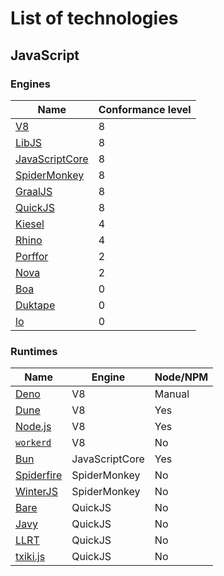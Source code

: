 # List of technologies
## JavaScript
### Engines
| Name | Conformance level |
| ---- | ----------------- |
| [V8](https://v8.dev) | 8 |
| [LibJS](https://github.com/SerenityOS/serenity/tree/master/Userland/Libraries/LibJS) | 8 |
| [JavaScriptCore](https://developer.apple.com/documentation/javascriptcore) | 8 |
| [SpiderMonkey](https://spidermonkey.dev) | 8 |
| [GraalJS](https://github.com/oracle/graaljs) | 8 |
| [QuickJS](https://bellard.org/quickjs/) | 8 |
| [Kiesel](https://codeberg.org/kiesel-js/kiesel) | 4 |
| [Rhino](https://github.com/mozilla/rhino) | 4 |
| [Porffor](https://porffor.dev) | 2 |
| [Nova](https://github.com/trynova/nova) | 2 |
| [Boa](https://boa-dev.github.io/about/) | 0 |
| [Duktape](https://duktape.org) | 0 |
| [lo](https://github.com/just-js/lo) | 0 |

### Runtimes
| Name | Engine | Node/NPM |
| ---- | ------ | -------- |
| [Deno](https://deno.com) | V8 | Manual |
| [Dune](https://github.com/aalykiot/dune) | V8 | Yes |
| [Node.js](https://nodejs.org) | V8 | Yes |
| [`workerd`](https://github.com/cloudflare/workerd) | V8 | No |
| [Bun](https://bun.sh) | JavaScriptCore | Yes |
| [Spiderfire](https://github.com/Redfire75369/spiderfire) | SpiderMonkey | No |
| [WinterJS](https://winterjs.org) | SpiderMonkey | No |
| [Bare](https://docs.pears.com/bare-reference/overview) | QuickJS | No |
| [Javy](https://github.com/bytecodealliance/javy) | QuickJS | No |
| [LLRT](https://github.com/awslabs/llrt) | QuickJS | No |
| [txiki.js](https://github.com/saghul/txiki.js) | QuickJS | No |